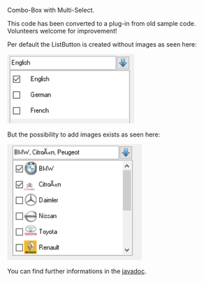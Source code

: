 Combo-Box with Multi-Select.

This code has been converted to a plug-in from old sample code. Volunteers welcome for improvement! 

Per default the ListButton is created without images as seen here:

![Alt-Text](https://raw.githubusercontent.com/BBj-Plugins/BBjMultiListButtonWidget/master/docs/screenshots/MultiList%201.PNG)

But the possibility to add images exists as seen here: 

![Alt-Text](https://raw.githubusercontent.com/BBj-Plugins/BBjMultiListButtonWidget/master/docs/screenshots/MultiList%202.PNG)

You can find further informations in the [javadoc](
https://bbj-plugins.github.io/BBjMultiListButtonWidget/javadoc/).
